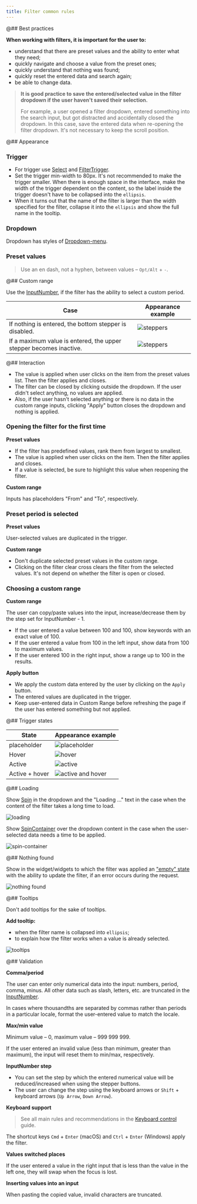 ```yaml
---
title: Filter common rules
---
```


@## Best practices

**When working with filters, it is important for the user to:**

- understand that there are preset values and the ability to enter what they need;
- quickly navigate and choose a value from the preset ones;
- quickly understand that nothing was found;
- quickly reset the entered data and search again;
- be able to change data.

> **It is good practice to save the entered/selected value in the filter dropdown if the user haven't saved their selection.**
>
> For example, a user opened a filter dropdown, entered something into the search input, but got distracted and accidentally closed the dropdown. In this case, save the entered data when re-opening the filter dropdown. It's not necessary to keep the scroll position.

@## Appearance

### Trigger

- For trigger use [Select](/components/select/) and [FilterTrigger](/components/filter-trigger/).
- Set the trigger min-width to 80px. It's not recommended to make the trigger smaller. When there is enough space in the interface, make the width of the trigger dependent on the content, so the label inside the trigger doesn't have to be collapsed into the `ellipsis`.
- When it turns out that the name of the filter is larger than the width specified for the filter, collapse it into the `ellipsis` and show the full name in the tooltip.

### Dropdown

Dropdown has styles of [Dropdown-menu](/components/dropdown-menu/).

### Preset values

> Use an en dash, not a hyphen, between values – `Opt/Alt` + `-`.

@## Custom range

Use the [InputNumber](/components/input-number/), if the filter has the ability to select a custom period.

| Case                                                               | Appearance example                   |
| ------------------------------------------------------------------ | ------------------------------------ |
| If nothing is entered, the bottom stepper is disabled.             | ![steppers](static/steppers-min.png) |
| If a maximum value is entered, the upper stepper becomes inactive. | ![steppers](static/steppers-max.png) |

@## Interaction

- The value is applied when user clicks on the item from the preset values list. Then the filter applies and closes.
- The filter can be closed by clicking outside the dropdown. If the user didn't select anything, no values are applied.
- Also, if the user hasn't selected anything or there is no data in the custom range inputs, clicking "Apply" button closes the dropdown and nothing is applied.

### Opening the filter for the first time

**Preset values**

- If the filter has predefined values, rank them from largest to smallest.
- The value is applied when user clicks on the item. Then the filter applies and closes.
- If a value is selected, be sure to highlight this value when reopening the filter.

**Custom range**

Inputs has placeholders "From" and "To", respectively.

### Preset period is selected

**Preset values**

User-selected values are duplicated in the trigger.

**Custom range**

- Don't duplicate selected preset values in the custom range.
- Clicking on the filter clear cross clears the filter from the selected values. It's not depend on whether the filter is open or closed.

### Choosing a custom range

**Custom range**

The user can copy/paste values into the input, increase/decrease them by the step set for InputNumber - 1.

- If the user entered a value between 100 and 100, show keywords with an exact value of 100.
- If the user entered a value from 100 in the left input, show data from 100 to maximum values.
- If the user entered 100 in the right input, show a range up to 100 in the results.

**Apply button**

- We apply the custom data entered by the user by clicking on the `Apply` button.
- The entered values are duplicated in the trigger.
- Keep user-entered data in Custom Range before refreshing the page if the user has entered something but not applied.

@## Trigger states

| State          | Appearance example                           |
| -------------- | -------------------------------------------- |
| placeholder    | ![placeholder](static/placeholder.png)       |
| Hover          | ![hover](static/hover.png)                   |
| Active         | ![active](static/active.png)                 |
| Active + hover | ![active and hover](static/active-hover.png) |

@## Loading

Show [Spin](/components/spin/) in the dropdown and the "Loading ..." text in the case when the content of the filter takes a long time to load.

![loading](static/loading.png)

Show [SpinContainer](/components/spin-container/) over the dropdown content in the case when the user-selected data needs a time to be applied.

![spin-container](static/spin-container-tags.png)

@## Nothing found

Show in the widget/widgets to which the filter was applied an ["empty" state](/components/widget-empty/) with the ability to update the filter, if an error occurs during the request.

![nothing found](static/filter-rules-nothing-found.png)

@## Tooltips

Don't add tooltips for the sake of tooltips.

**Add tooltip:**

- when the filter name is collapsed into `ellipsis`;
- to explain how the filter works when a value is already selected.

![tooltips](static/tooltips-cp.png)

@## Validation

**Comma/period**

The user can enter only numerical data into the input: numbers, period, comma, minus. All other data such as slash, letters, etc. are truncated in the [InputNumber](/components/input-number/).

In cases where thousandths are separated by commas rather than periods in a particular locale, format the user-entered value to match the locale.

**Max/min value**

Minimum value – 0, maximum value – 999 999 999.

If the user entered an invalid value (less than minimum, greater than maximum), the input will reset them to min/max, respectively.

**InputNumber step**

- You can set the step by which the entered numerical value will be reduced/increased when using the stepper buttons.
- The user can change the step using the keyboard arrows or `Shift` + keyboard arrows (`Up Arrow`, `Down Arrow`).

**Keyboard support**

> See all main rules and recommendations in the [Keyboard control](/core-principles/a11y/a11y-keyboard/) guide.

The shortcut keys `Cmd` + `Enter` (macOS) and `Ctrl` + `Enter` (Windows) apply the filter.

**Values switched places**

If the user entered a value in the right input that is less than the value in the left one, they will swap when the focus is lost.

**Inserting values into an input**

When pasting the copied value, invalid characters are truncated.
